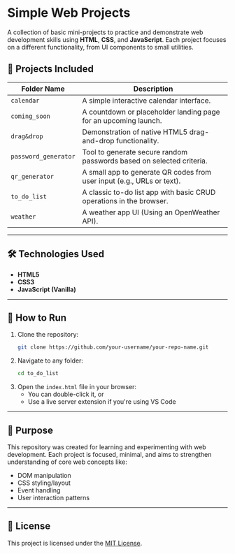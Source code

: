 # Simple Web Projects

A collection of basic mini-projects to practice and demonstrate web development skills using **HTML**, **CSS**, and **JavaScript**. Each project focuses on a different functionality, from UI components to small utilities.

## 📁 Projects Included

| Folder Name        | Description |
|--------------------|-------------|
| `calendar`         | A simple interactive calendar interface. |
| `coming_soon`      | A countdown or placeholder landing page for an upcoming launch. |
| `drag&drop`        | Demonstration of native HTML5 drag-and-drop functionality. |
| `password_generator` | Tool to generate secure random passwords based on selected criteria. |
| `qr_generator`     | A small app to generate QR codes from user input (e.g., URLs or text). |
| `to_do_list`       | A classic to-do list app with basic CRUD operations in the browser. |
| `weather`          | A weather app UI (Using an OpenWeather API). |

---

## 🛠 Technologies Used

- **HTML5**
- **CSS3**
- **JavaScript (Vanilla)**

---

## 🚀 How to Run

1. Clone the repository:
   ```bash
   git clone https://github.com/your-username/your-repo-name.git
   ```
2. Navigate to any folder:
   ```bash
   cd to_do_list
   ```
3. Open the `index.html` file in your browser:
   - You can double-click it, or
   - Use a live server extension if you're using VS Code

---

## 🎯 Purpose

This repository was created for learning and experimenting with web development. Each project is focused, minimal, and aims to strengthen understanding of core web concepts like:

- DOM manipulation
- CSS styling/layout
- Event handling
- User interaction patterns

--- 

## 📄 License

This project is licensed under the [MIT License](LICENSE).
